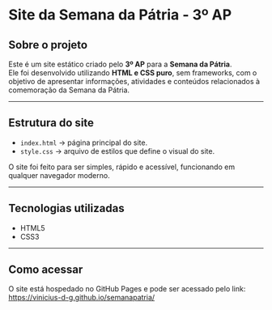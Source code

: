 # Site da Semana da Pátria - 3º AP

## Sobre o projeto
Este é um site estático criado pelo **3º AP** para a **Semana da Pátria**.  
Ele foi desenvolvido utilizando **HTML e CSS puro**, sem frameworks, com o objetivo de apresentar informações, atividades e conteúdos relacionados à comemoração da Semana da Pátria.

---

## Estrutura do site
- `index.html` → página principal do site.
- `style.css` → arquivo de estilos que define o visual do site.

O site foi feito para ser simples, rápido e acessível, funcionando em qualquer navegador moderno.

---

## Tecnologias utilizadas
- HTML5
- CSS3

---

## Como acessar
O site está hospedado no GitHub Pages e pode ser acessado pelo link:  
https://vinicius-d-g.github.io/semanapatria/
